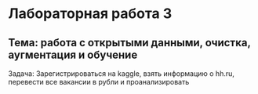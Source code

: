 # Лабораторная работа 3

## Тема: работа с открытыми данными, очистка, аугментация и обучение

Задача:
Зарегистрироваться на kaggle, взять информацию о hh.ru, перевести все вакансии в рубли 
и проанализировать